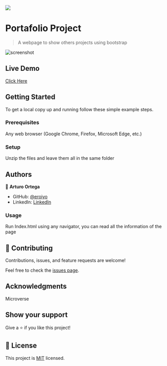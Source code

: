 ![](https://img.shields.io/badge/Microverse-blueviolet)

# Portafolio Project

> A webpage to show others projects using bootstrap

![screenshot](![image](https://user-images.githubusercontent.com/59938389/122271269-3cd22080-cead-11eb-967a-dda3829ff847.png))

## Live Demo

[Click Here](https://eroiyo.github.io/Bootstrap-Portfolio/)


## Getting Started


To get a local copy up and running follow these simple example steps.

### Prerequisites

Any web browser (Google Chrome, Firefox, Microsoft Edge, etc.)

### Setup

Unzip the files and leave them all in the same folder

## Authors

👤 **Arturo Ortega**

- GitHub: [@eroiyo](https://eroiyo.github.io/My-Portafolio/)
- LinkedIn: [LinkedIn](https://www.linkedin.com/in/carlos-arturo-ortega-guanipa-39a1a5204/)

### Usage

Run Index.html using any navigator, you can read all the information of the page

## 🤝 Contributing

Contributions, issues, and feature requests are welcome!

Feel free to check the [issues page](../../issues/).

## Acknowledgments

Microverse

## Show your support

Give a ⭐️ if you like this project!

## 📝 License

This project is [MIT](./MIT.md) licensed.
